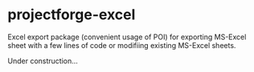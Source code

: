 projectforge-excel
==================

Excel export package (convenient usage of POI) for exporting MS-Excel sheet with a few lines of code or modifiing existing MS-Excel sheets.

Under construction...
